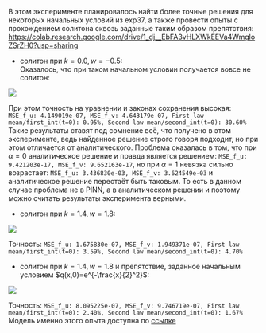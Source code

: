 В этом эксперименте планировалось найти более точные решения для некоторых начальных условий из exp37, а также провести опыты с прохождением солитона сквозь заданные таким образом препятствия:
<https://colab.research.google.com/drive/1_dj__EbFA3vHLXWkEEVa4WmgloZSrZH0?usp=sharing>  
* солитон при $k=0.0, w=-0.5$:  
Оказалось, что при таком начальном условии получается вовсе не солитон:  
<img src="https://github.com/mikhakuv/PINNs/blob/main/pictures/exp39_results_1.png">  

При этом точность на уравнении и законах сохранения высокая: `MSE_f_u: 4.149019e-07, MSE_f_v: 4.643179e-07, First law mean/first_int(t=0): 0.95%, Second law mean/second_int(t=0): 30.60%`  
Такие результаты ставят под сомнение всё, что получено в этом эксперименте, ведь найденное решение строго говоря подходит, но при этом отличается от аналитического. Проблема оказалась в том, что при $\alpha=0$ аналитическое решение и правда является решением: `MSE_f_u: 9.421203e-17, MSE_f_v: 9.652163e-17`, но при $\alpha=1$ невязка сильно возрастает: `MSE_f_u: 3.436830e-03, MSE_f_v: 3.624549e-03` и аналитическое решение перестаёт быть таковым. То есть в данном случае проблема не в PINN, а в аналитическом решении и поэтому можно считать результаты эксперимента верными.  

* солитон при $k=1.4, w=1.8$:  
<img src="https://github.com/mikhakuv/PINNs/blob/main/pictures/exp39_results_2.png">  

Точность: `MSE_f_u: 1.675830e-07, MSE_f_v: 1.949371e-07, First law mean/first_int(t=0): 3.59%, Second law mean/second_int(t=0): 4.70%`  

* солитон при $k=1.4, w=1.8$ и препятствие, заданное начальным условием $q(x,0)=e^{-\frac{x}{2}^2}$:
<img src="https://github.com/mikhakuv/PINNs/blob/main/pictures/exp39_results_3.png">  

Точность: `MSE_f_u: 8.095225e-07, MSE_f_v: 9.746719e-07, First law mean/first_int(t=0): 2.40%, Second law mean/second_int(t=0): 1.67%`  
Модель именно этого опыта доступна по [ссылке](https://github.com/mikhakuv/PINNs/blob/main/models/model_39.pth)  

